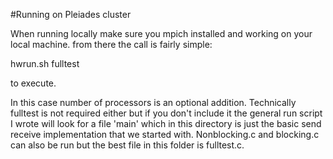 #Running on Pleiades cluster

When running locally make sure you mpich installed and working on your local machine. from there the call is fairly simple:

hwrun.sh fulltest <number of processors>

to execute. 

In this case number of processors is an optional addition. Technically fulltest is not required either but if you don't include it the general run script I wrote will look for a file 'main' which in this directory is just the basic send receive implementation that we started with. Nonblocking.c and blocking.c can also be run but the best file in this folder is fulltest.c. 
